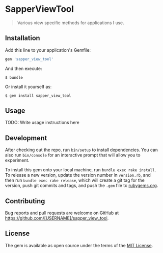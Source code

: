 # SapperViewTool

> Various view specific methods for applications I use.

## Installation

Add this line to your application's Gemfile:

```ruby
gem 'sapper_view_tool'
```

And then execute:

    $ bundle

Or install it yourself as:

    $ gem install sapper_view_tool

## Usage

TODO: Write usage instructions here

## Development

After checking out the repo, run `bin/setup` to install dependencies. You can also run `bin/console` for an interactive prompt that will allow you to experiment.

To install this gem onto your local machine, run `bundle exec rake install`. To release a new version, update the version number in `version.rb`, and then run `bundle exec rake release`, which will create a git tag for the version, push git commits and tags, and push the `.gem` file to [rubygems.org](https://rubygems.org).

## Contributing

Bug reports and pull requests are welcome on GitHub at https://github.com/[USERNAME]/sapper_view_tool.

## License

The gem is available as open source under the terms of the [MIT License](http://opensource.org/licenses/MIT).
